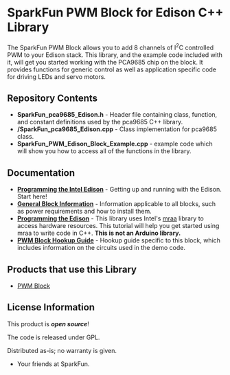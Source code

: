 SparkFun PWM Block for Edison C++ Library
========================================

The SparkFun PWM Block allows you to add 8 channels of I<sup>2</sup>C controlled
PWM to your Edison stack. This library, and the example code included with it,
will get you started working with the PCA9685 chip on the block. It provides
functions for generic control as well as application specific code for driving
LEDs and servo motors.

Repository Contents
-------------------

* **SparkFun_pca9685_Edison.h** - Header file containing class, function, and
constant definitions used by the pca9685 C++ library.
* **/SparkFun_pca9685_Edison.cpp** - Class implementation for pca9685 class.
* **SparkFun_PWM_Edison_Block_Example.cpp** - example code which will show you
how to access all of the functions in the library.

Documentation
--------------

* **[Programming the Intel Edison](https://learn.sparkfun.com/tutorials/edison-getting-started-guide)** -
Getting up and running with the Edison. Start here!
* **[General Block Information](https://learn.sparkfun.com/tutorials/general-guide-to-sparkfun-blocks-for-intel-edison)** - 
Information applicable to all blocks, such as power requirements and how to
install them.
* **[Programming the Edison](https://learn.sparkfun.com/tutorials/programming-the-intel-edison-beyond-the-arduino-ide)** -
This library uses Intel's [mraa](https://github.com/intel-iot-devkit/mraa) 
library to access hardware resources. This tutorial will help you get started
using mraa to write code in C++. **This is not an Arduino library.**
* **[PWM Block Hookup Guide](https://learn.sparkfun.com/tutorials/sparkfun-blocks-for-intel-edison---pwm)** - 
Hookup guide specific to this block, which includes information on the circuits
used in the demo code.

Products that use this Library 
---------------------------------

* [PWM Block](https://www.sparkfun.com/products/13042)

License Information
-------------------

This product is _**open source**_! 

The code is released under GPL. 

Distributed as-is; no warranty is given.

- Your friends at SparkFun.

